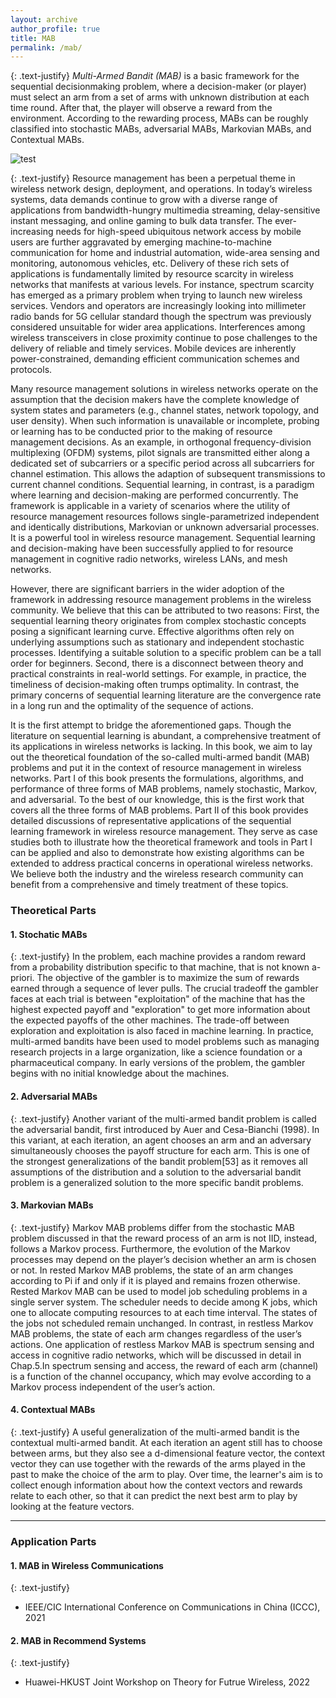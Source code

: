 ```yaml
---
layout: archive
author_profile: true
title: MAB
permalink: /mab/
---
```


{: .text-justify}
*Multi-Armed Bandit (MAB)* is a basic framework for the sequential decisionmaking problem, where a decision-maker (or player) must select an arm from a set of arms with unknown distribution at each time round. After that, the player will observe a reward from the environment. According to the rewarding process,
MABs can be roughly classified into stochastic MABs, adversarial MABs, Markovian MABs, and Contextual MABs. 

   ![test](https://github.com/jwentong/jwentong.github.io/raw/master/assets/images/mabfig_02.jpg)
   
{: .text-justify} 
Resource management has been a perpetual theme in wireless network design, deployment, and operations. In today’s wireless systems, data demands continue to
grow with a diverse range of applications from bandwidth-hungry multimedia streaming, delay-sensitive instant messaging, and online gaming to bulk data
transfer. The ever-increasing needs for high-speed ubiquitous network access by mobile users are further aggravated by emerging machine-to-machine communication for home and industrial automation, wide-area sensing and monitoring, autonomous vehicles, etc. Delivery of these rich sets of applications is fundamentally limited by resource scarcity in wireless networks that manifests at various levels. For instance, spectrum scarcity has emerged as a primary problem when trying to launch new wireless services. Vendors and operators are increasingly looking into millimeter radio bands for 5G cellular standard though the spectrum was previously considered unsuitable for wider area applications. Interferences among wireless transceivers in close proximity continue to pose challenges to the delivery of reliable and timely services. Mobile devices are inherently power-constrained, demanding efficient communication schemes and protocols.

Many resource management solutions in wireless networks operate on the assumption that the decision makers have the complete knowledge of system states and parameters (e.g., channel states, network topology, and user density). When such information is unavailable or incomplete, probing or learning has to be conducted prior to the making of resource management decisions. As an example, in orthogonal frequency-division multiplexing (OFDM) systems, pilot signals are transmitted either along a dedicated set of subcarriers or a specific period across all subcarriers for channel estimation. This allows the adaption of subsequent transmissions to current channel conditions. Sequential learning, in contrast, is a paradigm where learning and decision-making are performed concurrently. The framework is applicable in a variety of scenarios where the utility of resource management resources follows single-parametrized independent and identically distributions, Markovian or unknown adversarial processes. It is a powerful tool in wireless resource management. Sequential learning and decision-making have been successfully applied to for resource management in cognitive radio networks, wireless LANs, and mesh networks. 

However, there are significant barriers in the wider adoption of the framework in addressing resource management problems in the wireless community. We believe that this can be attributed to two reasons: First, the sequential learning theory originates from complex stochastic concepts posing a significant learning curve. Effective algorithms often rely on underlying assumptions such as stationary and independent stochastic processes. Identifying a suitable solution to a specific problem can be a tall order for beginners. Second, there is a disconnect between theory and practical constraints in real-world settings. For example, in practice, the timeliness of decision-making often trumps optimality. In contrast, the primary
concerns of sequential learning literature are the convergence rate in a long run and the optimality of the sequence of actions.

It is the first attempt to bridge the aforementioned gaps. Though the literature on sequential learning is abundant, a comprehensive treatment of its
applications in wireless networks is lacking. In this book, we aim to lay out the theoretical foundation of the so-called multi-armed bandit (MAB) problems and put
it in the context of resource management in wireless networks. Part I of this book presents the formulations, algorithms, and performance of three forms of MAB
problems, namely stochastic, Markov, and adversarial. To the best of our knowledge, this is the first work that covers all the three forms of MAB problems. Part II
of this book provides detailed discussions of representative applications of the sequential learning framework in wireless resource management. They serve as case
studies both to illustrate how the theoretical framework and tools in Part I can be applied and also to demonstrate how existing algorithms can be extended to address
practical concerns in operational wireless networks. We believe both the industry
and the wireless research community can benefit from a comprehensive and timely
treatment of these topics.

### Theoretical Parts

####  1. Stochatic MABs

{: .text-justify}
In the problem, each machine provides a random reward from a probability distribution specific to that machine, that is not known a-priori. The objective of the gambler is to maximize the sum of rewards earned through a sequence of lever pulls. The crucial tradeoff the gambler faces at each trial is between "exploitation" of the machine that has the highest expected payoff and "exploration" to get more information about the expected payoffs of the other machines. The trade-off between exploration and exploitation is also faced in machine learning. In practice, multi-armed bandits have been used to model problems such as managing research projects in a large organization, like a science foundation or a pharmaceutical company. In early versions of the problem, the gambler begins with no initial knowledge about the machines.


#### 2. Adversarial MABs

{: .text-justify}
Another variant of the multi-armed bandit problem is called the adversarial bandit, first introduced by Auer and Cesa-Bianchi (1998). In this variant, at each iteration, an agent chooses an arm and an adversary simultaneously chooses the payoff structure for each arm. This is one of the strongest generalizations of the bandit problem[53] as it removes all assumptions of the distribution and a solution to the adversarial bandit problem is a generalized solution to the more specific bandit problems.


#### 3. Markovian MABs

{: .text-justify}
Markov MAB problems differ from the stochastic MAB problem discussed in that the reward process of an arm is not IID, instead, follows a Markov process. Furthermore, the evolution of the Markov processes may depend on the player’s decision whether an arm is chosen or not.
In rested Markov MAB problems, the state of an arm changes according to Pi if and only if it is played and remains frozen otherwise. Rested Markov MAB can be used to model job scheduling problems in a single server system. The scheduler needs to decide among K jobs, which one to allocate computing resources to at each time interval. The states of the jobs not scheduled remain unchanged. In contrast, in restless Markov MAB problems, the state of each arm changes regardless of the user’s actions. One application of restless Markov MAB is spectrum sensing and access in cognitive radio networks, which will be discussed in detail in Chap.5.In spectrum sensing and access, the reward of each arm (channel) is a function of the channel occupancy, which may evolve according to a Markov process independent of the user’s action.


#### 4. Contextual MABs

{: .text-justify}
A useful generalization of the multi-armed bandit is the contextual multi-armed bandit. At each iteration an agent still has to choose between arms, but they also see a d-dimensional feature vector, the context vector they can use together with the rewards of the arms played in the past to make the choice of the arm to play. Over time, the learner's aim is to collect enough information about how the context vectors and rewards relate to each other, so that it can predict the next best arm to play by looking at the feature vectors.


---

### Application Parts

#### 1. MAB in Wireless Communications
{: .text-justify}
* IEEE/CIC International Conference on Communications in China (ICCC), 2021


#### 2. MAB in Recommend Systems
{: .text-justify}
* Huawei-HKUST Joint Workshop on Theory for Futrue Wireless, 2022








